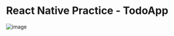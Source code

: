 # React Native Practice - TodoApp
![image](https://github.com/Eugenius1st/TravelApp/assets/84161508/ed6b7cbd-baa5-4ca5-9b38-ed84458cdbd5)
